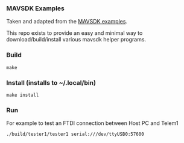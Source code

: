 ### MAVSDK Examples
Taken and adapted from the [MAVSDK examples](https://github.com/mavlink/MAVSDK/tree/main/examples/).

This repo exists to provide an easy and minimal way to download/build/install various mavsdk helper programs.

### Build
```
make
```

### Install (installs to ~/.local/bin)
```
make install 
```

### Run
For example to test an FTDI connection between Host PC and Telem1
```
./build/tester1/tester1 serial:///dev/ttyUSB0:57600
```
